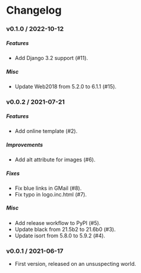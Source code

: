 Changelog
=========

### v0.1.0 / 2022-10-12

##### Features

  - Add Django 3.2 support (#11).

##### Misc

  - Update Web2018 from 5.2.0 to 6.1.1 (#15).

### v0.0.2 / 2021-07-21

##### Features

  - Add online template (#2).

##### Improvements

  - Add alt attribute for images (#6).

##### Fixes

  - Fix blue links in GMail (#8).
  - Fix typo in logo.inc.html (#7).

##### Misc

  - Add release workflow to PyPI (#5).
  - Update black from 21.5b2 to 21.6b0 (#3).
  - Update isort from 5.8.0 to 5.9.2 (#4).

### v0.0.1 / 2021-06-17

  - First version, released on an unsuspecting world.
